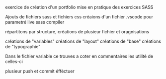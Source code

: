 exercice de création d'un portfolio
mise en pratique des exercices SASS

Ajouts de fichiers sass et fichiers css
créaions d'un fichier .vscode pour parametré live sass compiler

répartitons par structure, créations de plusieur fichier et oragnisations

créations de "variables"
créations de "layout"
créations de "base"
créations de "typographie"

Dans le fichier variable ce trouves a coter en commentaires les utilité de celles-ci

plusieur push et commit éfféctuer
